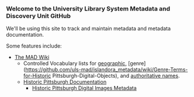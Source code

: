 ### Welcome to the University Library System Metadata and Discovery Unit GitHub

We'll be using this site to track and maintain metadata and metadata documentation.

Some features include:
- [The MAD Wiki](https://github.com/uls-mad/islandora_metadata/wiki)
	- Controlled Vocabulary lists for [geographic](https://github.com/uls-mad/islandora_metadata/wiki/geographic-headings), [genre](https://github.com/uls-mad/islandora_metadata/wiki/Genre-Terms-for-Historic Pittsburgh-Digital-Objects), and [authoritative names](https://github.com/uls-mad/islandora_metadata/wiki/name-authorities).
	- [Historic Pittsburgh Documentation](https://github.com/uls-mad/islandora_metadata/wiki/Historic-Pittsburgh-Documentation)
		- [Historic Pittsburgh Digital Images Metadata](https://github.com/uls-mad/islandora_metadata/wiki/Digital-Images)
